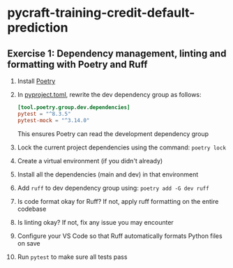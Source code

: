 # pycraft-training-credit-default-prediction

## Exercise 1: Dependency management, linting and formatting with Poetry and Ruff

1. Install [Poetry](https://python-poetry.org/docs/1.8#installing-with-pipx)
2. In [pyproject.toml](./pyproject.toml), rewrite the dev dependency group as follows:

   ```toml
   [tool.poetry.group.dev.dependencies]
   pytest = "^8.3.5"
   pytest-mock = "^3.14.0"
   ```

   This ensures Poetry can read the development dependency group

3. Lock the current project dependencies using the command: `poetry lock`
4. Create a virtual environment (if you didn't already)
5. Install all the dependencies (main and dev) in that environment
6. Add `ruff` to dev dependency group using: `poetry add -G dev ruff`
7. Is code format okay for Ruff? If not, apply ruff formatting on the entire codebase
8. Is linting okay? If not, fix any issue you may encounter
9. Configure your VS Code so that Ruff automatically formats Python files on save
10. Run `pytest` to make sure all tests pass
